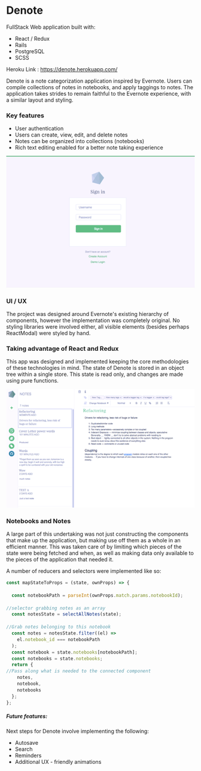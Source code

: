 #  Denote

FullStack Web application built with:

 * React  / Redux
 * Rails
 * PostgreSQL
 * SCSS


 Heroku Link : https://denote.herokuapp.com/


Denote is a note categorization application inspired by Evernote. Users can compile collections of notes in notebooks, and apply taggings to notes. The application takes strides to remain faithful to the Evernote experience, with a similar layout and styling.


### Key features

 * User authentication
 * Users can create, view, edit, and delete notes
 * Notes can be organized into collections (notebooks)
 * Rich text editing enabled for a better note taking experience


![AUTH](./docs/images/auth-screen.png)

### UI / UX
 
The project was designed around Evernote's existing hierarchy of components, however the implementation was completely original. No styling libraries were involved either, all visible elements (besides perhaps ReactModal) were styled by hand.


### Taking advantage of React and Redux

This app was designed and implemented keeping the core methodologies of these technologies in mind. The state of Denote is stored in an object tree within a single store. This state is read only, and changes are made using pure functions.


![UI](./docs/images/context-shot.png)

### Notebooks and Notes
A large part of this undertaking was not just constructing the components that make up the application, but making use off them as a whole in an efficient manner. This was taken care of by limiting which pieces of the state were being fetched and when, as well as making data only available to the pieces of the application that needed it.

A number of reducers and selectors were implemented like so:

```javascript
const mapStateToProps = (state, ownProps) => {

  const notebookPath = parseInt(ownProps.match.params.notebookId);

//selector grabbing notes as an array
  const notesState = selectAllNotes(state);

//Grab notes belonging to this notebook
  const notes = notesState.filter((el) =>
    el.notebook_id === notebookPath
  );
  const notebook = state.notebooks[notebookPath];
  const notebooks = state.notebooks;
  return {
//Pass along what is needed to the connected component
    notes,
    notebook,
    notebooks
  };
};
```



##### Future features:
Next steps for Denote involve implementing the following:
 * Autosave
 * Search
 * Reminders
 * Additional UX - friendly animations

